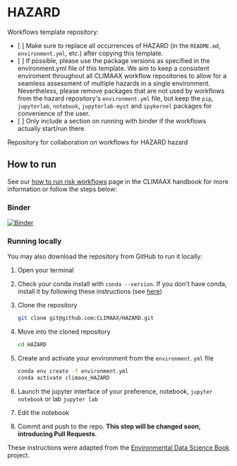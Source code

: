 # HAZARD

Workflows template repository:

- [ ] Make sure to replace all occurrences of HAZARD (in the `README.md`, `environment.yml`, etc.) after copying this template.
- [ ] If possible, please use the package versions as specified in the environment.yml file of this template. We aim to keep a consistent enviroment throughout all CLIMAAX workflow repositories to allow for a seamless assessment of multiple hazards in a single environment. Nevertheless, please remove packages that are not used by workflows from the hazard repository's `environment.yml` file, but keep the `pip`, `jupyterlab`, `notebook`, `jupyterlab-myst` and `ipykernel` packages for convenience of the user.
- [ ] Only include a section on running with binder if the workflows actually start/run there.


Repository for collaboration on workflows for HAZARD hazard


## How to run

See our [how to run risk workflows](https://handbook.climaax.eu/CRA_steps/analysis/how_to.html) page in the CLIMAAX handbook for more information or follow the steps below:

### Binder

[![Binder](https://mybinder.org/badge_logo.svg)](https://mybinder.org/v2/gh/CLIMAAX/HAZARD/main)


### Running locally

You may also download the repository from GitHub to run it locally:

1. Open your terminal

2. Check your conda install with `conda --version`. If you don't have conda, install it by following these instructions (see [here](https://docs.conda.io/en/latest/miniconda.html))

3. Clone the repository
    ```bash
    git clone git@github.com:CLIMAAX/HAZARD.git
    ```

4. Move into the cloned repository
    ```bash
    cd HAZARD
    ```

5. Create and activate your environment from the `environment.yml` file
    ```bash
    conda env create -f environment.yml
    conda activate climaax_HAZARD
    ```

6. Launch the jupyter interface of your preference, notebook, `jupyter notebook` or lab `jupyter lab`
7. Edit the notebook
8. Commit and push to the repo. **This step will be changed soon, introducing Pull Requests**.

These instructions were adapted from the [Environmental Data Science Book](https://edsbook.org/welcome.html) project.
